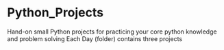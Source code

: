 # Python_Projects
Hand-on small Python projects for practicing your core python knowledge and problem solving
Each Day (folder) contains three projects
